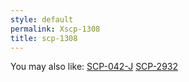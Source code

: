 ```yaml
---
style: default
permalink: Xscp-1308
title: scp-1308
---
```

You may also like:
[SCP-042-J](http://scp-wiki.net/scp-042-j)
[SCP-2932](http://scp-wiki.net/scp-2932)